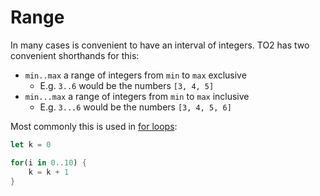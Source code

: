 # Range

In many cases is convenient to have an interval of integers. TO2 has two convenient shorthands for this:

* `min..max` a range of integers from `min` to `max` exclusive
    * E.g. `3..6` would be the numbers `[3, 4, 5]`
* `min...max` a range of integers from `min` to `max` inclusive
    * E.g. `3...6` would be the numbers `[3, 4, 5, 6]`

Most commonly this is used in [for loops](../loops.md#for):

```rust
let k = 0

for(i in 0..10) {
    k = k + 1
}
```
